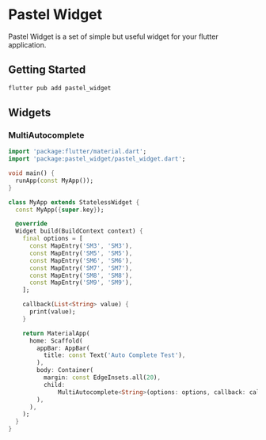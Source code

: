 # Pastel Widget

Pastel Widget is a set of simple but useful widget for your flutter application.

## Getting Started

```bash
flutter pub add pastel_widget
```

## Widgets

### MultiAutocomplete

```dart
import 'package:flutter/material.dart';
import 'package:pastel_widget/pastel_widget.dart';

void main() {
  runApp(const MyApp());
}

class MyApp extends StatelessWidget {
  const MyApp({super.key});

  @override
  Widget build(BuildContext context) {
    final options = [
      const MapEntry('SM3', 'SM3'),
      const MapEntry('SM5', 'SM5'),
      const MapEntry('SM6', 'SM6'),
      const MapEntry('SM7', 'SM7'),
      const MapEntry('SM8', 'SM8'),
      const MapEntry('SM9', 'SM9'),
    ];

    callback(List<String> value) {
      print(value);
    }

    return MaterialApp(
      home: Scaffold(
        appBar: AppBar(
          title: const Text('Auto Complete Test'),
        ),
        body: Container(
          margin: const EdgeInsets.all(20),
          child:
              MultiAutocomplete<String>(options: options, callback: callback),
        ),
      ),
    );
  }
}
```
